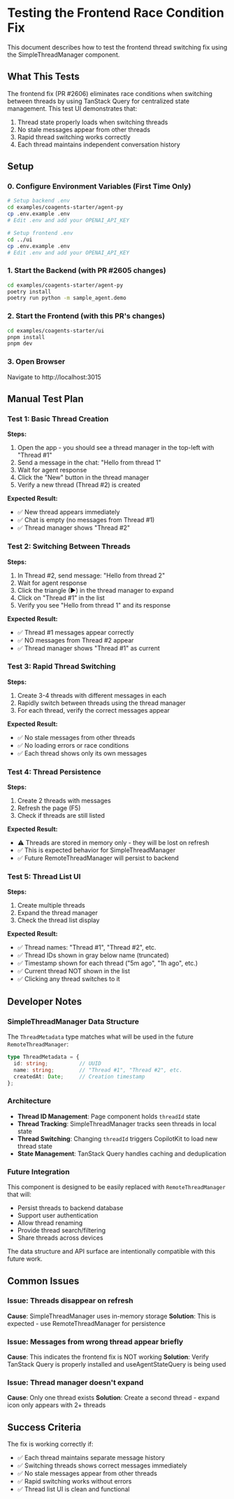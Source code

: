 # Testing the Frontend Race Condition Fix

This document describes how to test the frontend thread switching fix using the SimpleThreadManager component.

## What This Tests

The frontend fix (PR #2606) eliminates race conditions when switching between threads by using TanStack Query for centralized state management. This test UI demonstrates that:

1. Thread state properly loads when switching threads
2. No stale messages appear from other threads
3. Rapid thread switching works correctly
4. Each thread maintains independent conversation history

## Setup

### 0. Configure Environment Variables (First Time Only)

```bash
# Setup backend .env
cd examples/coagents-starter/agent-py
cp .env.example .env
# Edit .env and add your OPENAI_API_KEY

# Setup frontend .env
cd ../ui
cp .env.example .env
# Edit .env and add your OPENAI_API_KEY
```

### 1. Start the Backend (with PR #2605 changes)

```bash
cd examples/coagents-starter/agent-py
poetry install
poetry run python -m sample_agent.demo
```

### 2. Start the Frontend (with this PR's changes)

```bash
cd examples/coagents-starter/ui
pnpm install
pnpm dev
```

### 3. Open Browser

Navigate to http://localhost:3015

## Manual Test Plan

### Test 1: Basic Thread Creation

**Steps:**
1. Open the app - you should see a thread manager in the top-left with "Thread #1"
2. Send a message in the chat: "Hello from thread 1"
3. Wait for agent response
4. Click the "New" button in the thread manager
5. Verify a new thread (Thread #2) is created

**Expected Result:**
- ✅ New thread appears immediately
- ✅ Chat is empty (no messages from Thread #1)
- ✅ Thread manager shows "Thread #2"

### Test 2: Switching Between Threads

**Steps:**
1. In Thread #2, send message: "Hello from thread 2"
2. Wait for agent response
3. Click the triangle (▶) in the thread manager to expand
4. Click on "Thread #1" in the list
5. Verify you see "Hello from thread 1" and its response

**Expected Result:**
- ✅ Thread #1 messages appear correctly
- ✅ NO messages from Thread #2 appear
- ✅ Thread manager shows "Thread #1" as current

### Test 3: Rapid Thread Switching

**Steps:**
1. Create 3-4 threads with different messages in each
2. Rapidly switch between threads using the thread manager
3. For each thread, verify the correct messages appear

**Expected Result:**
- ✅ No stale messages from other threads
- ✅ No loading errors or race conditions
- ✅ Each thread shows only its own messages

### Test 4: Thread Persistence

**Steps:**
1. Create 2 threads with messages
2. Refresh the page (F5)
3. Check if threads are still listed

**Expected Result:**
- ⚠️ Threads are stored in memory only - they will be lost on refresh
- ✅ This is expected behavior for SimpleThreadManager
- ✅ Future RemoteThreadManager will persist to backend

### Test 5: Thread List UI

**Steps:**
1. Create multiple threads
2. Expand the thread manager
3. Check the thread list display

**Expected Result:**
- ✅ Thread names: "Thread #1", "Thread #2", etc.
- ✅ Thread IDs shown in gray below name (truncated)
- ✅ Timestamp shown for each thread ("5m ago", "1h ago", etc.)
- ✅ Current thread NOT shown in the list
- ✅ Clicking any thread switches to it

## Developer Notes

### SimpleThreadManager Data Structure

The `ThreadMetadata` type matches what will be used in the future `RemoteThreadManager`:

```typescript
type ThreadMetadata = {
  id: string;          // UUID
  name: string;        // "Thread #1", "Thread #2", etc.
  createdAt: Date;     // Creation timestamp
};
```

### Architecture

- **Thread ID Management**: Page component holds `threadId` state
- **Thread Tracking**: SimpleThreadManager tracks seen threads in local state
- **Thread Switching**: Changing `threadId` triggers CopilotKit to load new thread state
- **State Management**: TanStack Query handles caching and deduplication

### Future Integration

This component is designed to be easily replaced with `RemoteThreadManager` that will:
- Persist threads to backend database
- Support user authentication
- Allow thread renaming
- Provide thread search/filtering
- Share threads across devices

The data structure and API surface are intentionally compatible with this future work.

## Common Issues

### Issue: Threads disappear on refresh
**Cause**: SimpleThreadManager uses in-memory storage
**Solution**: This is expected - use RemoteThreadManager for persistence

### Issue: Messages from wrong thread appear briefly
**Cause**: This indicates the frontend fix is NOT working
**Solution**: Verify TanStack Query is properly installed and useAgentStateQuery is being used

### Issue: Thread manager doesn't expand
**Cause**: Only one thread exists
**Solution**: Create a second thread - expand icon only appears with 2+ threads

## Success Criteria

The fix is working correctly if:
- ✅ Each thread maintains separate message history
- ✅ Switching threads shows correct messages immediately
- ✅ No stale messages appear from other threads
- ✅ Rapid switching works without errors
- ✅ Thread list UI is clean and functional
